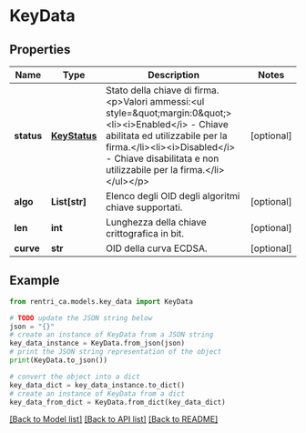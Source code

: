 # KeyData


## Properties

Name | Type | Description | Notes
------------ | ------------- | ------------- | -------------
**status** | [**KeyStatus**](KeyStatus.md) | Stato della chiave di firma.&lt;p&gt;Valori ammessi:&lt;ul style&#x3D;\&quot;margin:0\&quot;&gt;&lt;li&gt;&lt;i&gt;Enabled&lt;/i&gt; - Chiave abilitata ed utilizzabile per la firma.&lt;/li&gt;&lt;li&gt;&lt;i&gt;Disabled&lt;/i&gt; - Chiave disabilitata e non utilizzabile per la firma.&lt;/li&gt;&lt;/ul&gt;&lt;/p&gt; | [optional] 
**algo** | **List[str]** | Elenco degli OID degli algoritmi chiave supportati. | [optional] 
**len** | **int** | Lunghezza della chiave crittografica in bit. | [optional] 
**curve** | **str** | OID della curva ECDSA. | [optional] 

## Example

```python
from rentri_ca.models.key_data import KeyData

# TODO update the JSON string below
json = "{}"
# create an instance of KeyData from a JSON string
key_data_instance = KeyData.from_json(json)
# print the JSON string representation of the object
print(KeyData.to_json())

# convert the object into a dict
key_data_dict = key_data_instance.to_dict()
# create an instance of KeyData from a dict
key_data_from_dict = KeyData.from_dict(key_data_dict)
```
[[Back to Model list]](../README.md#documentation-for-models) [[Back to API list]](../README.md#documentation-for-api-endpoints) [[Back to README]](../README.md)


